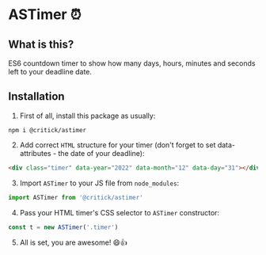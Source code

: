 # ASTimer :alarm_clock:

## What is this?
ES6 countdown timer to show how many days, hours, minutes and seconds left to your deadline date.

## Installation
1. First of all, install this package as usually:
```
npm i @critick/astimer
```
2. Add correct `HTML` structure for your timer (don't forget to set data-attributes - the date of your deadline):
```html
<div class="timer" data-year="2022" data-month="12" data-day="31"></div>
```
3. Import `ASTimer` to your JS file from `node_modules`:
```javascript
import ASTimer from '@critick/astimer'
```
4. Pass your HTML timer's CSS selector to `ASTimer` constructor:
```javascript
const t = new ASTimer('.timer')
```
5. All is set, you are awesome! :smile::+1: